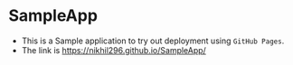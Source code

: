 # SampleApp
- This is a Sample application to try out deployment using `GitHub Pages`.
- The link is https://nikhil296.github.io/SampleApp/
